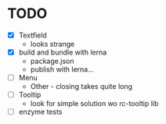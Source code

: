 # TODO

- [x] Textfield
  - looks strange
- [x] build and bundle with lerna
  - package.json
  - publish with lerna...
- [ ] Menu
  - Other - closing takes quite long
- [ ] Tooltip
  - look for simple solution wo rc-tooltip lib
- [ ] enzyme tests
